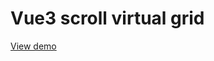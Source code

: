# Vue3 scroll virtual grid
[View demo](https://yelodia.github.io/vue3-scroll-virtual-grid/dist/demo.html)